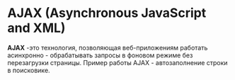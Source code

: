 # AJAX (Asynchronous JavaScript and XML)
**AJAX** -это технология, позволяющая веб-приложениям работать асинхронно - обрабатывать запросы в фоновом режиме без перезагрузки страницы. Пример работы AJAX - автозаполнение строки в поисковике. 
